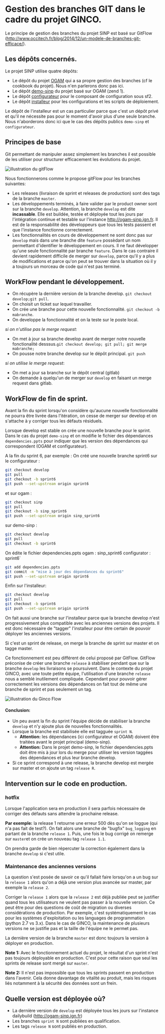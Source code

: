 # Gestion des branches GIT dans le cadre du projet GINCO.

Le principe de gestion des branches du projet SINP est basé sur GitFlow (http://www.occitech.fr/blog/2014/12/un-modele-de-branches-git-efficace/).

## Les dépôts concernés.
Le projet SINP utilise quatre dépôts:
* Le dépôt du projet [OGAM](http://gitlab.dockerforge.ign.fr/ogam/ogam) qui a sa propre gestion des branches (cf le cookbook du projet). Nous n'en parlerons donc pas ici.
* Le dépôt [demo-sinp](http://gitlab.dockerforge.ign.fr/sinp/demo-sinp) du projet basé sur OGAM (zend 1).
* Le dépôt [configurateur](http://gitlab.dockerforge.ign.fr/sinp/configurateur) pour le composant de configuration sous sf2.
* Le dépôt [installeur](http://gitlab.dockerforge.ign.fr/sinp/installeur_sinp) pour les configurations et les scripts de déploiement.

Le dépôt de l'installeur est un cas particulier parce que c'est un dépôt privé et qu'il ne nécessite pas pour le moment d'avoir plus d'une seule branche. Nous n'aborderons donc ici que le cas des dépôts publics `demo-sinp` et `configurateur`.

## Principes de base
Git permettant de manipuler assez simplement les branches il est possible de les utiliser pour structurer efficacement les évolutions du projet.

![illustration du gitFlow](std-branch-model.png)

Nous fonctionnerons comme le propose gitFlow pour les branches suivantes:
* Les releases (livraison de sprint et releases de production) sont des tags de la branche `master`.
* Les développements terminés, à faire valider par le product owner sont sur la branche `develop`. Attention, la branche `develop` est dite **incassable**. Elle est buildée, testée et déployée tout les jours par l'intégration continue et testable sur l'instance http://ogam-sinp.ign.fr. Il est de la responsabilité des développeurs que tous les tests passent et que l'instance fonctionne correctement.
* Les fonctionnalités en cours de développement ne sont donc pas sur `develop` mais dans une branche dite `feature` possèdant un nom permettant d'identifier le développement en cours. Il ne faut développer qu'une seule fonctionnalité par branche `feature`. Dans le cas contraire il devient rapidement difficile de merger sur `develop`, parce qu'il y a plus de modifications et parce qu'on peut se trouver dans la situation où il y a toujours un morceau de code qui n'est pas terminé.

## WorkFlow pendant le développement.
* On récupère la dernière version de la branche develop.
`git checkout develop;git pull`.
* On choisit un ticket sur lequel travailler.
* On crée une branche pour cette nouvelle fonctionnalité. `git checkout -b mabranche`.
* On developpe la fonctionnalité et on la teste sur le poste local.

_si on n'utilise pas le merge request_:
* On met à jour sa branche develop avant de merger notre nouvelle fonctionalité desssus.`git checkout develop; git pull; git merge mabranche;`
* On pousse notre branche develop sur le dépôt principal. `git push`

_si on utilise le merge request_:
* On met a jour sa branche sur le dépôt central (gitlab)
* On demande à quelqu'un de merger sur `develop` en faisant un merge request dans gitlab.

## WorkFlow de fin de sprint.
Avant la fin du sprint lorsqu'on considère qu'aucune nouvelle fonctionnalité ne pourra être livrée dans l'itération, on cesse de merger sur develop et on s'attache à y corriger tous les défauts résiduels.

Lorsque develop est stable on crée une nouvelle branche pour le sprint. Dans le cas du projet `demo-sinp` et on modifie le fichier des dépendances `dependencies.ppts` pour indiquer que les version des dépendances qui correspondent (OGAM et configurateur).

A la fin du sprint 6, par exemple :
On créé une nouvelle branche sprint6 sur le configurateur :
```bash
git checkout develop
git pull
git checkout -b sprint6
git push --set-upstream origin sprint6
```
et sur ogam :
```bash
git checkout sinp
git pull
git checkout -b sinp_sprint6
git push --set-upstream origin sinp_sprint6
```
sur demo-sinp :
```bash
git checkout develop
git pull
git checkout -b sprint6
```
On édite le fichier dependencies.ppts
  ogam         : sinp_sprint6
  configurator : sprint6`

```bash
git add dependencies.ppts
git commit -m "mise à jour des dépendances du sprint6"
git push --set-upstream origin sprint6
```

Enfin sur l'installeur:
```bash
git checkout develop
git pull
git checkout -b sprint6
git push --set-upstream origin sprint6
```
On fait aussi une branche sur l'installeur parce que la branche develop n'est 
progressivement plus compatible avec les anciennes versions des projets. Il est 
donc nécessaire de "tagger" l'installeur pour être certain de pouvoir déployer 
les anciennes versions.


Si c'est un sprint de release, on merge la branche de sprint sur master et on tagge master.

Ce fonctionnement est peu différent de celui proposé par GitFlow. GitFlow préconise de créer une branche `release` à stabiliser pendant que sur la branche `develop` les livraisons se poursuivent. Dans le contexte du projet GINCO, avec une toute petite équipe, l'utilisation d'une branche `release` nous a semblé inutilement compliquée. Cependant pour pouvoir gérer correctement les versions des dépendances on fait tout de même une branche de sprint et pas seulement un tag.

![illustration du Ginco Flow](ginco-branch-model.png)

#### Conclusion:
* Un peu avant la fin du sprint l'équipe décide de stabiliser la branche `develop` et n'y ajoute plus de nouvelles fonctionnalités.
* Lorsque la branche est stabilisée elle est tagguée `sprint N`.
  * **Attention:** les dépendances (ici configurateur et OGAM) doivent être traitées avant le projet principal (demo-sinp).
  * **Attention:** Dans le projet demo-sinp, le fichier dependencies.ppts doit être mis à jour lors du merge pour utiliser les version taggées des dépendances et plus leur branche develop.
* Si ce sprint correspond à une release, la branche develop est mergée sur master et on ajoute un tag `release R`.


## Intervention sur le code en production.
### hotfix
Lorsque l'application sera en production il sera parfois nécessaire de corriger des défauts sans attendre la prochaine release.

**Par exemple:** la release 1 retourne une erreur 500 dès qu'on se loggue (qui n'a pas fait de test?). On fait alors une branche de "bugfix" `bug_logging` en partant de la branche `release 1`. Puis, une fois le bug corrigé on remerge sur `master`et on crée un nouveau tag `release 1.1`.

On prendra garde de bien répercuter la correction également dans la branche `develop` si c'est utile.

### Maintenance des anciennes versions
La question s'est posée de savoir ce qu'il fallait faire lorsqu'on a un bug sur la `release 1` alors qu'on a déjà une version plus avancée sur master, par exemple la `release 2`.

Corriger la `release 1` alors que la `release 2` est déjà publiée peut se justifier quand tous les utilisateurs ne veulent pas passer à la nouvelle version. Ce peut être pour des questions de coût de migration ou diverses considérations de production. Par exemple, c'est systématiquement le cas pour les systèmes d'exploitation ou les languages de programmation (python 2.7 vs 3.x). Dans le cas de GINCO, la maintenance de plusieurs versions ne se justifie pas et la taille de l'équipe ne le permet pas.

La dernière version de la branche `master` est donc toujours la version à déployer en production.

**Note 1:** Avec le fonctionnement actuel du projet, le résultat d'un sprint n'est pas toujours déployable en production. C'est pour cette raison que seul les sprints de release sont mergé sur `master`.

**Note 2:** Il n'est pas impossible que tous les sprints passent en production dans l'avenir. Cela donne davantage de vitalité au produit, mais les risques liés notamment à la sécurité des données sont un frein.

## Quelle version est déployée où?
* La dernière version de `develop` est déployée tous les jours sur l'instance dailybuild (http://ogam-sinp.ign.fr)
* Les branches `sprint N` sont publiées en qualification.
* Les tags `release N` sont publiés en production.
